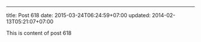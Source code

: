 ---
title: Post 618
date: 2015-03-24T06:24:59+07:00
updated: 2014-02-13T05:21:07+07:00

This is content of post 618